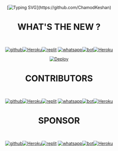 <div align="center">

[![Typing SVG](https://readme-typing-svg.herokuapp.com?font=Lemon+milk&color=F70000&lines=Welcome+to+Queen-Alexa+project...;Created+by+ChamodKeshan...;Owner+by+En-cuzier...;Frist+aleXa+system+whatsapp+bot...;⚡+Alexa+is+super+speed...)](https://github.com/ChamodKeshan)

#            WHAT'S THE NEW ?
   <br/> <div align="center">
[![github](https://github.com/github.png?size=100)](https://github.com/ChamodKeshan/Queen-Alexa)[![Heroku](https://github.com/heroku.png?size=89)](https://heroku.com/deploy?template=https://github.com/ChamodKeshan/Queen-Alexa)[![replit](https://github.com/replit.png?size=100)](https://github.com/ChamodKeshan/Queen-Alexa) [![whatsapp](https://github.com/whatsapp.png?size=89)](https://ChamodKeshan/Queen-Alexa)[![bot](https://github.com/youtube.png?size=89)](https://github.com/ChamodKeshan/Queen-Alexa)[![Heroku](https://github.com/facebook.png?size=89)](https://ChamodKeshan/Queen-Alexa)<br/> 
</div>
   
[![Deploy](https://www.herokucdn.com/deploy/button.svg)](https://heroku.com/deploy?template=https://github.com/ChamodKeshan/Queen-Alexa)

  
#              CONTRIBUTORS
  <br/> <div align="center">
[![github](https://github.com/ChamodKeshan.png?size=100)](https://github.com/ChamodKeshan/Queen-Alexa)[![Heroku](https://github.com/En-cuzier.png?size=89)](https://ChamodKeshan/Queen-Alexa)[![replit](https://github.com/xneon2.png?size=100)](https://github.com/ChamodKeshan/Queen-Alexa) [![whatsapp](https://github.com/TOXIC-DEVIL.png?size=100)](https://ChamodKeshan/Queen-Alexa)[![bot](https://github.com/kawithma.png?size=100)](https://github.com/ChamodKeshan/Queen-Alexa)[![Heroku](https://github.com/Chamodya-official.png?size=100)](https://ChamodKeshan/Queen-Alexa)<br/> 
</div>
  
#              SPONSOR
  <br/> <div align="center">
[![github](https://github.com/Queen-Alexa.png?size=100)](https://github.com/ChamodKeshan/Queen-Alexa)[![Heroku](https://github.com/aleXa.png?size=100)](https://ChamodKeshan/Queen-Alexa)[![replit](https://github.com/yusufusta.png?size=100)](https://github.com/ChamodKeshan/Queen-Alexa) [![whatsapp](https://github.com/alexi.png?size=100)](https://ChamodKeshan/Queen-Alexa)[![bot](https://github.com/phaticusthiccy.png?size=100)](https://github.com/ChamodKeshan/Queen-Alexa)[![Heroku](https://github.com/adiwajshing.png?size=100)](https://ChamodKeshan/Queen-Alexa)<br/> 
</div>
